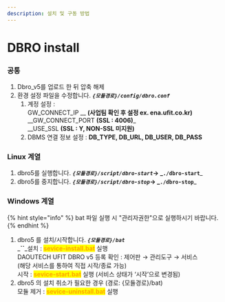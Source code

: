 ```yaml
---
description: 설치 및 구동 방법
---
```


# DBRO install



### 공통

1. Dbro\_v5를 업로드 한 뒤 압축 해제
2. 환경 설정 파일을 수정합니다. _**`{모듈경로}/config/dbro.conf`**_
   1. 계정 설정 : \
      GW\_CONNECT\_IP __ **(사업팀 확인 후 설정 ex. ena.ufit.co.kr)**\
      __GW\_CONNECT_PORT **(SSL : 4006)**_\
      __USE\_SSL **(SSL : Y, NON-SSL 미지원)**
   2. DBMS 연결 정보 설정 : **DB\_TYPE, DB\_URL, DB\_USER, DB\_PASS**



### Linux 계열

1. dbro5를 실행합니다. _**`{모듈경로}/script/dbro-start`**_**→ **_**`./dbro-start`**_
2. dbro5를 중지합니다. _**`{모듈경로}/script/dbro-stop`**_**→ **_**`./dbro-stop`**_



### Windows 계열

{% hint style="info" %}
bat 파일 실행 시 "관리자권한"으로 실행하시기 바랍니다.
{% endhint %}

1. dbro5 를 설치/시작합니다. _**`{모듈경로}/bat`**_\
   _**``**_설치 : <mark style="color:orange;">**sevice-install.bat**</mark> 실행\
   &#x20;        DAOUTECH UFIT DBRO v5 등록 확인 : 제어판 → 관리도구 → 서비스\
   &#x20;        (해당 서비스를 통하여 직접 시작/종료 가능)\
   시작 : <mark style="color:orange;">**sevice-start.bat**</mark> 실행 (서비스 상태가 ‘시작’으로 변경됨)&#x20;
2. dbro5 의 설치 취소가 필요한 경우 (경로: {모듈경로}/bat)\
   모듈 제거 : <mark style="color:orange;">**sevice-uninstall.bat**</mark> <mark style="color:orange;"></mark><mark style="color:orange;"></mark> 실행

